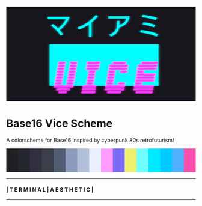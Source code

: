 ![Vice](./vice.png)

# Base16 Vice Scheme

A colorscheme for Base16 inspired by cyberpunk 80s retrofuturism!

![vice colors](./vice-colors.png)

---

#### | T E R M I N A L | A E S T H E T I C |

---
